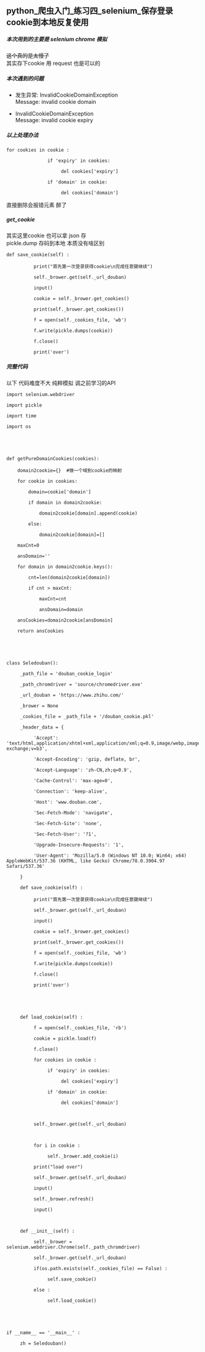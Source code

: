 ## python_爬虫入门_练习四_selenium_保存登录cookie到本地反复使用

##### 本次用到的主要是 selenium chrome 模拟

~~这个真的是太慢了~~  
其实存下cookie 用 request 也是可以的

##### 本次遇到的问题

  * 发生异常: InvalidCookieDomainException  
Message: invalid cookie domain

  * InvalidCookieDomainException  
Message: invalid cookie expiry

##### 以上处理办法

    
    
    for cookies in cookie :
                   if 'expiry' in cookies:
                        del cookies['expiry']
                   if 'domain' in cookie:
                        del cookies['domain']
    

直接删除会报错元素 醉了

##### get_cookie

其实这里cookie 也可以拿 json 存  
pickle.dump 存码到本地 本质没有啥区别

    
    
    def save_cookie(self) :
              print("首先第一次登录获得cookie\n完成任意键继续")
              self._brower.get(self._url_douban)
              input()
              cookie = self._brower.get_cookies()
              print(self._brower.get_cookies())
              f = open(self._cookies_file, 'wb')
              f.write(pickle.dumps(cookie))
              f.close()
              print('over')
    

##### 完整代码

以下 代码难度不大 纯粹模拟 调之前学习的API

    
    
    import selenium.webdriver
    import pickle
    import time
    import os
    
    
    def getPureDomainCookies(cookies):
        domain2cookie={}  #做一个域到cookie的映射
        for cookie in cookies:
            domain=cookie['domain']
            if domain in domain2cookie:
                domain2cookie[domain].append(cookie)
            else:
                domain2cookie[domain]=[]
        maxCnt=0
        ansDomain=''
        for domain in domain2cookie.keys():
            cnt=len(domain2cookie[domain])
            if cnt > maxCnt:
                maxCnt=cnt
                ansDomain=domain
        ansCookies=domain2cookie[ansDomain]
        return ansCookies
    
    
    class Seledouban():
         _path_file = 'douban_cookie_login'
         _path_chromdriver = 'source/chromedriver.exe'
         _url_douban = 'https://www.zhihu.com/'
         _brower = None
         _cookies_file = _path_file + '/douban_cookie.pkl'
         _header_data = {
              'Accept': 'text/html,application/xhtml+xml,application/xml;q=0.9,image/webp,image/apng,*/*;q=0.8,application/signed-exchange;v=b3',
              'Accept-Encoding': 'gzip, deflate, br',
              'Accept-Language': 'zh-CN,zh;q=0.9',
              'Cache-Control': 'max-age=0',
              'Connection': 'keep-alive',
              'Host': 'www.douban.com',
              'Sec-Fetch-Mode': 'navigate',
              'Sec-Fetch-Site': 'none',
              'Sec-Fetch-User': '?1',
              'Upgrade-Insecure-Requests': '1',
              'User-Agent': 'Mozilla/5.0 (Windows NT 10.0; Win64; x64) AppleWebKit/537.36 (KHTML, like Gecko) Chrome/78.0.3904.97 Safari/537.36'
         }
         def save_cookie(self) :
              print("首先第一次登录获得cookie\n完成任意键继续")
              self._brower.get(self._url_douban)
              input()
              cookie = self._brower.get_cookies()
              print(self._brower.get_cookies())
              f = open(self._cookies_file, 'wb')
              f.write(pickle.dumps(cookie))
              f.close()
              print('over')
    
    
         def load_cookie(self) :
              f = open(self._cookies_file, 'rb')
              cookie = pickle.load(f)
              f.close()
              for cookies in cookie :
                   if 'expiry' in cookies:
                        del cookies['expiry']
                   if 'domain' in cookie:
                        del cookies['domain']
    
              self._brower.get(self._url_douban)
    
              for i in cookie :
                   self._brower.add_cookie(i)
              print("load over")
              self._brower.get(self._url_douban)
              input()
              self._brower.refresh()
              input()
    
         def __init__(self) :
              self._brower = selenium.webdriver.Chrome(self._path_chromdriver)
              self._brower.get(self._url_douban)
              if(os.path.exists(self._cookies_file) == False) : 
                   self.save_cookie()
              else :
                   self.load_cookie()
              
    
    if __name__ == '__main__' :
         zh = Seledouban()
    

